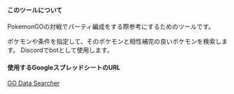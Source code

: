 #### このツールについて
PokemonGOの対戦でパーティ編成をする際参考にするためのツールです。

ポケモンや条件を指定して、そのポケモンと相性補完の良いポケモンを検索します。
Discordでbotとして使用します。

#### 使用するGoogleスプレッドシートのURL
[GO Data Searcher](https://docs.google.com/spreadsheets/d/1D1cia1R8OBEHAqsSJ0ZzoLVupg97qA6-Ml0nye4XLVg/edit?usp=sharing)

